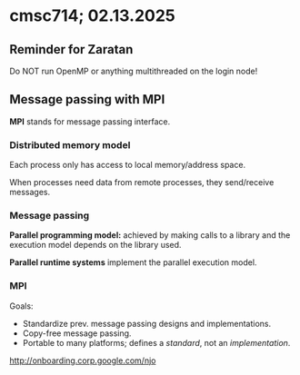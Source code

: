 # cmsc714; 02.13.2025

## Reminder for Zaratan

Do NOT run OpenMP or anything multithreaded on the login node!

## Message passing with MPI

**MPI** stands for message passing interface.

### Distributed memory model

Each process only has access to local memory/address space.

When processes need data from remote processes, they send/receive messages.

### Message passing

**Parallel programming model:** achieved by making calls to a library and the execution model depends on the library used.

**Parallel runtime systems** implement the parallel execution model.

### MPI

Goals:

- Standardize prev. message passing designs and implementations.
- Copy-free message passing.
- Portable to many platforms; defines a *standard*, not an *implementation*.

http://onboarding.corp.google.com/njo
